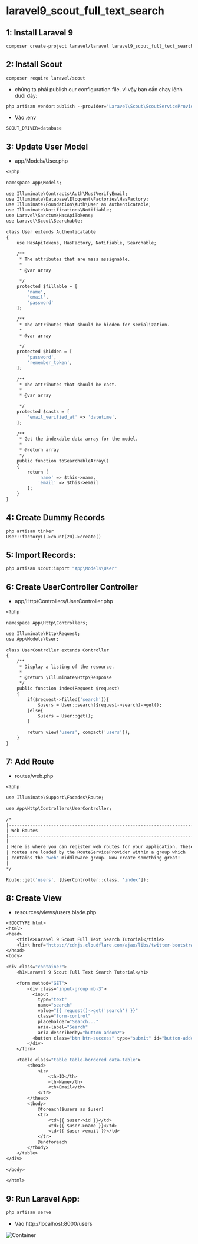 # laravel9_scout_full_text_search
## 1: Install Laravel 9
```Dockerfile
composer create-project laravel/laravel laravel9_scout_full_text_search
```
## 2: Install Scout
```Dockerfile
composer require laravel/scout
```
- chúng ta phải publish our configuration file. vì vậy bạn cần chạy lệnh dưới đây:
```Dockerfile
php artisan vendor:publish --provider="Laravel\Scout\ScoutServiceProvider"
```
- Vào .env
```Dockerfile
SCOUT_DRIVER=database
```
## 3:  Update User Model
-  app/Models/User.php
```Dockerfile
<?php
  
namespace App\Models;
    
use Illuminate\Contracts\Auth\MustVerifyEmail;
use Illuminate\Database\Eloquent\Factories\HasFactory;
use Illuminate\Foundation\Auth\User as Authenticatable;
use Illuminate\Notifications\Notifiable;
use Laravel\Sanctum\HasApiTokens;
use Laravel\Scout\Searchable;
   
class User extends Authenticatable
{
    use HasApiTokens, HasFactory, Notifiable, Searchable;
  
    /**
     * The attributes that are mass assignable.
     *
     * @var array

     */
    protected $fillable = [
        'name',
        'email',
        'password'
    ];
  
    /**
     * The attributes that should be hidden for serialization.
     *
     * @var array

     */
    protected $hidden = [
        'password',
        'remember_token',
    ];
  
    /**
     * The attributes that should be cast.
     *
     * @var array

     */
    protected $casts = [
        'email_verified_at' => 'datetime',
    ];
  
    /**
     * Get the indexable data array for the model.
     *
     * @return array
     */
    public function toSearchableArray()
    {
        return [
            'name' => $this->name,
            'email' => $this->email
        ];
    }
}
```
## 4: Create Dummy Records
```Dockerfile
php artisan tinker 
User::factory()->count(20)->create()
```
## 5: Import Records:
```Dockerfile
php artisan scout:import "App\Models\User"
```
## 6: Create UserController Controller
-  app/Http/Controllers/UserController.php
```Dockerfile
<?php
  
namespace App\Http\Controllers;
  
use Illuminate\Http\Request;
use App\Models\User;
  
class UserController extends Controller
{
    /**
     * Display a listing of the resource.
     *
     * @return \Illuminate\Http\Response
     */
    public function index(Request $request)
    {
        if($request->filled('search')){
            $users = User::search($request->search)->get();
        }else{
            $users = User::get();
        }
          
        return view('users', compact('users'));
    }
}
```
## 7: Add Route
-  routes/web.php
```Dockerfile
<?php
  
use Illuminate\Support\Facades\Route;
  
use App\Http\Controllers\UserController;
  
/*
|--------------------------------------------------------------------------
| Web Routes
|--------------------------------------------------------------------------
|
| Here is where you can register web routes for your application. These
| routes are loaded by the RouteServiceProvider within a group which
| contains the "web" middleware group. Now create something great!
|
*/
  
Route::get('users', [UserController::class, 'index']);
```
## 8: Create View
-  resources/views/users.blade.php
```Dockerfile
<!DOCTYPE html>
<html>
<head>
    <title>Laravel 9 Scout Full Text Search Tutorial</title>
    <link href="https://cdnjs.cloudflare.com/ajax/libs/twitter-bootstrap/5.0.1/css/bootstrap.min.css" rel="stylesheet">
</head>
<body>
      
<div class="container">
    <h1>Laravel 9 Scout Full Text Search Tutorial</h1>
  
    <form method="GET">
        <div class="input-group mb-3">
          <input 
            type="text" 
            name="search" 
            value="{{ request()->get('search') }}" 
            class="form-control" 
            placeholder="Search..." 
            aria-label="Search" 
            aria-describedby="button-addon2">
          <button class="btn btn-success" type="submit" id="button-addon2">Search</button>
        </div>
    </form>
  
    <table class="table table-bordered data-table">
        <thead>
            <tr>
                <th>ID</th>
                <th>Name</th>
                <th>Email</th>
            </tr>
        </thead>
        <tbody>
            @foreach($users as $user)
            <tr>
                <td>{{ $user->id }}</td>
                <td>{{ $user->name }}</td>
                <td>{{ $user->email }}</td>
            </tr>
            @endforeach
        </tbody>
    </table>
</div>
    
</body>
    
</html>
```
## 9: Run Laravel App:
```Dockerfile
php artisan serve
```
- Vào http://localhost:8000/users

![Container](img.png)






